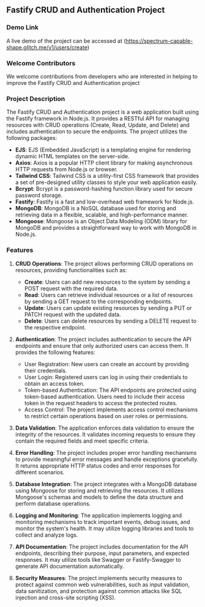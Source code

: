 ## Fastify CRUD and Authentication Project

### Demo Link

A live demo of the project can be accessed at (https://spectrum-capable-shape.glitch.me/v1/users/create)

### Welcome Contributors

We welcome contributions from developers who are interested in helping to improve the Fastify CRUD and Authentication project

### Project Description

The Fastify CRUD and Authentication project is a web application built using the Fastify framework in Node.js. It provides a RESTful API for managing resources with CRUD operations (Create, Read, Update, and Delete) and includes authentication to secure the endpoints. The project utilizes the following packages:

- **EJS**: EJS (Embedded JavaScript) is a templating engine for rendering dynamic HTML templates on the server-side.
- **Axios**: Axios is a popular HTTP client library for making asynchronous HTTP requests from Node.js or browser.
- **Tailwind CSS**: Tailwind CSS is a utility-first CSS framework that provides a set of pre-designed utility classes to style your web application easily.
- **Bcrypt**: Bcrypt is a password-hashing function library used for secure password storage.
- **Fastify**: Fastify is a fast and low-overhead web framework for Node.js.
- **MongoDB**: MongoDB is a NoSQL database used for storing and retrieving data in a flexible, scalable, and high-performance manner.
- **Mongoose**: Mongoose is an Object Data Modeling (ODM) library for MongoDB and provides a straightforward way to work with MongoDB in Node.js.

### Features

1. **CRUD Operations**: The project allows performing CRUD operations on resources, providing functionalities such as:

   - **Create**: Users can add new resources to the system by sending a POST request with the required data.
   - **Read**: Users can retrieve individual resources or a list of resources by sending a GET request to the corresponding endpoints.
   - **Update**: Users can update existing resources by sending a PUT or PATCH request with the updated data.
   - **Delete**: Users can delete resources by sending a DELETE request to the respective endpoint.

2. **Authentication**: The project includes authentication to secure the API endpoints and ensure that only authorized users can access them. It provides the following features:

   - User Registration: New users can create an account by providing their credentials.
   - User Login: Registered users can log in using their credentials to obtain an access token.
   - Token-based Authentication: The API endpoints are protected using token-based authentication. Users need to include their access token in the request headers to access the protected routes.
   - Access Control: The project implements access control mechanisms to restrict certain operations based on user roles or permissions.

3. **Data Validation**: The application enforces data validation to ensure the integrity of the resources. It validates incoming requests to ensure they contain the required fields and meet specific criteria.

4. **Error Handling**: The project includes proper error handling mechanisms to provide meaningful error messages and handle exceptions gracefully. It returns appropriate HTTP status codes and error responses for different scenarios.

5. **Database Integration**: The project integrates with a MongoDB database using Mongoose for storing and retrieving the resources. It utilizes Mongoose's schemas and models to define the data structure and perform database operations.

6. **Logging and Monitoring**: The application implements logging and monitoring mechanisms to track important events, debug issues, and monitor the system's health. It may utilize logging libraries and tools to collect and analyze logs.

7. **API Documentation**: The project includes documentation for the API endpoints, describing their purpose, input parameters, and expected responses. It may utilize tools like Swagger or Fastify-Swagger to generate API documentation automatically.

8. **Security Measures**: The project implements security measures to protect against common web vulnerabilities, such as input validation, data sanitization, and protection against common attacks like SQL injection and cross-site scripting (XSS).
